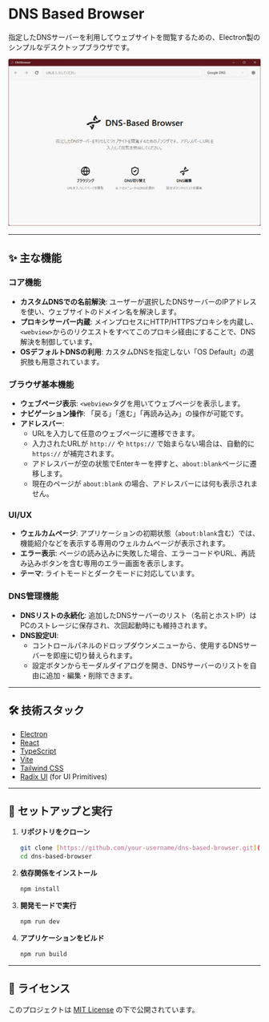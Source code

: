 # DNS Based Browser

指定したDNSサーバーを利用してウェブサイトを閲覧するための、Electron製のシンプルなデスクトップブラウザです。

![Screenshot of DNS Based Browser](./resources/welcome.png)

---

## ✨ 主な機能

### コア機能
- **カスタムDNSでの名前解決**: ユーザーが選択したDNSサーバーのIPアドレスを使い、ウェブサイトのドメイン名を解決します。
- **プロキシサーバー内蔵**: メインプロセスにHTTP/HTTPSプロキシを内蔵し、`<webview>`からのリクエストをすべてこのプロキシ経由にすることで、DNS解決を制御しています。
- **OSデフォルトDNSの利用**: カスタムDNSを指定しない「OS Default」の選択肢も用意されています。

### ブラウザ基本機能
- **ウェブページ表示**: `<webview>`タグを用いてウェブページを表示します。
- **ナビゲーション操作**: 「戻る」「進む」「再読み込み」の操作が可能です。
- **アドレスバー**:
    - URLを入力して任意のウェブページに遷移できます。
    - 入力されたURLが `http://` や `https://` で始まらない場合は、自動的に `https://` が補完されます。
    - アドレスバーが空の状態でEnterキーを押すと、`about:blank`ページに遷移します。
    - 現在のページが `about:blank` の場合、アドレスバーには何も表示されません。

### UI/UX
- **ウェルカムページ**: アプリケーションの初期状態（`about:blank`含む）では、機能紹介などを表示する専用のウェルカムページが表示されます。
- **エラー表示**: ページの読み込みに失敗した場合、エラーコードやURL、再読み込みボタンを含む専用のエラー画面を表示します。
- **テーマ**: ライトモードとダークモードに対応しています。

### DNS管理機能
- **DNSリストの永続化**: 追加したDNSサーバーのリスト（名前とホストIP）はPCのストレージに保存され、次回起動時にも維持されます。
- **DNS設定UI**:
    - コントロールパネルのドロップダウンメニューから、使用するDNSサーバーを即座に切り替えられます。
    - 設定ボタンからモーダルダイアログを開き、DNSサーバーのリストを自由に追加・編集・削除できます。

---

## 🛠️ 技術スタック

- [Electron](https://www.electronjs.org/)
- [React](https://reactjs.org/)
- [TypeScript](https://www.typescriptlang.org/)
- [Vite](https://vitejs.dev/)
- [Tailwind CSS](https://tailwindcss.com/)
- [Radix UI](https://www.radix-ui.com/) (for UI Primitives)

---

## 🚀 セットアップと実行

1.  **リポジトリをクローン**
    ```bash
    git clone [https://github.com/your-username/dns-based-browser.git](https://github.com/your-username/dns-based-browser.git)
    cd dns-based-browser
    ```

2.  **依存関係をインストール**
    ```bash
    npm install
    ```

3.  **開発モードで実行**
    ```bash
    npm run dev
    ```

4.  **アプリケーションをビルド**
    ```bash
    npm run build
    ```

---

## 📄 ライセンス

このプロジェクトは [MIT License](LICENSE) の下で公開されています。